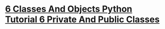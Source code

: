 # [6 Classes And Objects Python Tutorial 6 Private And Public Classes](https://www.youtube.com/watch?v=xY__sjI5yVU&list=PLzMcBGfZo4-l1MqB1zoYfqzlj_HH-ZzXt&index=6)